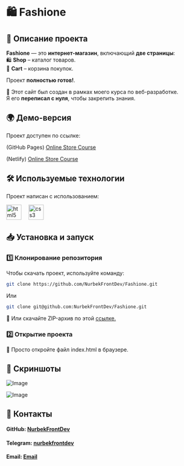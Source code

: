# 🛍 Fashione

## 📌 Описание проекта  
**Fashione** — это **интернет-магазин**, включающий **две страницы**:  
🛍 **Shop** – каталог товаров.  
🛒 **Cart** – корзина покупок.  

Проект **полностью готов!**.  

🔹 Этот сайт был создан в рамках моего курса по веб-разработке.  
Я его **переписал с нуля**, чтобы закрепить знания. 


## 🌍 Демо-версия  
Проект доступен по ссылке: 

(GitHub Pages) [Online Store Course](https://nurbekfrontdev.github.io/Fashione/)  

(Netlify) [Online Store Course](https://fashione.netlify.app/)  

## 🛠 Используемые технологии  
Проект написан с использованием: 

<img src="https://cdn.jsdelivr.net/gh/devicons/devicon/icons/html5/html5-original.svg" height="40" alt="html5 logo" /><img width="15"> <img src="https://cdn.jsdelivr.net/gh/devicons/devicon/icons/css3/css3-original.svg" height="40" alt="css3 logo"  />   
  
## 📥 Установка и запуск  
### 1️⃣ Клонирование репозитория  
Чтобы скачать проект, используйте команду:  
```sh
git clone https://github.com/NurbekFrontDev/Fashione.git
```
Или
```sh
git clone git@github.com:NurbekFrontDev/Fashione.git
```

🔹 Или скачайте ZIP-архив по этой <a href="https://github.com/NurbekFrontDev/Fashione/releases/tag/v0.3.0">ссылке.</a>

### 2️⃣ Открытие проекта
📂 Просто откройте файл index.html в браузере.

## 📸 Скриншоты
![Image]((https://github.com/user-attachments/assets/ad184a80-6732-47ed-a39e-0d6be20f8236))

![Image](https://github.com/user-attachments/assets/b16b3973-a153-4e91-a1cc-ecd0dea8ef88)
## 📩 Контакты
#### GitHub: [NurbekFrontDev](https://github.com/NurbekFrontDev)
#### Telegram: [nurbekfrontdev](https://t.me/nurbekfrontdev)
#### Email: [Email](mailto:dlaprogrammirovanieidlaameriki@gmail.com)